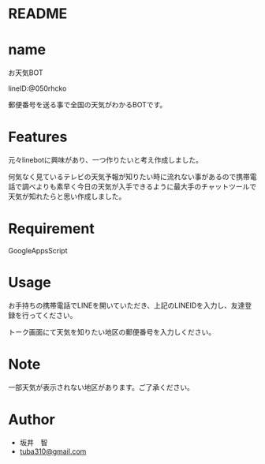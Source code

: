 # README

# name

お天気BOT

lineID:@050rhcko

郵便番号を送る事で全国の天気がわかるBOTです。
 
# Features
 
元々linebotに興味があり、一つ作りたいと考え作成しました。

何気なく見ているテレビの天気予報が知りたい時に流れない事があるので携帯電話で調べよりも素早く今日の天気が入手できるように最大手のチャットツールで天気が知れたらと思い作成しました。
 
# Requirement
 
GoogleAppsScript
 
# Usage

お手持ちの携帯電話でLINEを開いていただき、上記のLINEIDを入力し、友達登録を行ってください。

トーク画面にて天気を知りたい地区の郵便番号を入力しください。
 
# Note
 
一部天気が表示されない地区があります。ご了承ください。
 
# Author
 
* 坂井　智
* tuba310@gmail.com

